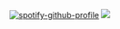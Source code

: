 [![spotify-github-profile](https://spotify-github-profile.vercel.app/api/view?uid=bih7si7nd3w0s3ysz23wst9kk&cover_image=true&theme=novatorem)](https://github.com/kittinan/spotify-github-profile)
![](https://komarev.com/ghpvc/?username=networktraffic)
